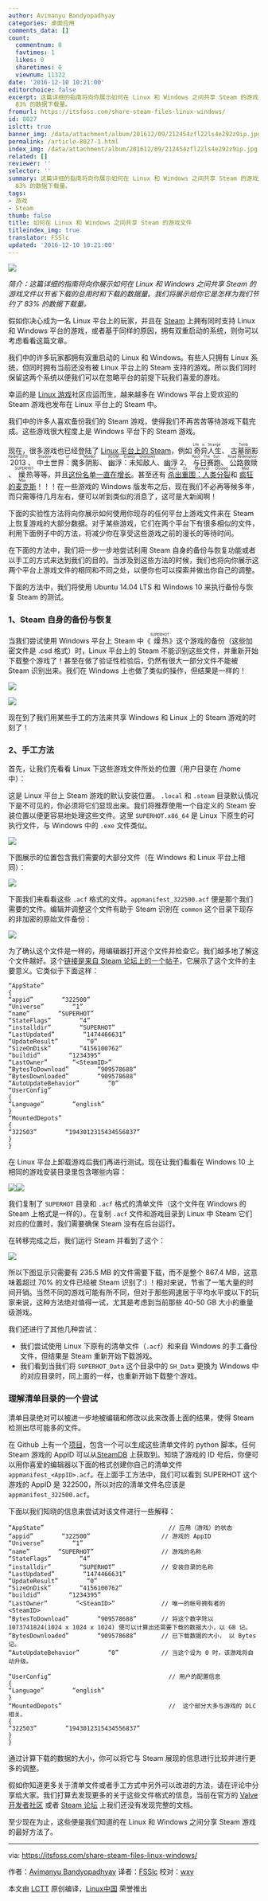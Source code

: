 ```yaml
---
author: Avimanyu Bandyopadhyay
categories: 桌面应用
comments_data: []
count:
  commentnum: 0
  favtimes: 1
  likes: 0
  sharetimes: 0
  viewnum: 11322
date: '2016-12-10 10:21:00'
editorchoice: false
excerpt: 这篇详细的指南将向你展示如何在 Linux 和 Windows 之间共享 Steam 的游戏文件以节省下载的总用时和下载的数据量。我们将展示给你它是怎样为我们节约了
  83% 的数据下载量。
fromurl: https://itsfoss.com/share-steam-files-linux-windows/
id: 8027
islctt: true
banner_img: /data/attachment/album/201612/09/212454zfl22ls4e292z9ip.jpg
permalink: /article-8027-1.html
index_img: /data/attachment/album/201612/09/212454zfl22ls4e292z9ip.jpg.thumb.jpg
related: []
reviewer: ''
selector: ''
summary: 这篇详细的指南将向你展示如何在 Linux 和 Windows 之间共享 Steam 的游戏文件以节省下载的总用时和下载的数据量。我们将展示给你它是怎样为我们节约了
  83% 的数据下载量。
tags:
- 游戏
- Steam
thumb: false
title: 如何在 Linux 和 Windows 之间共享 Steam 的游戏文件
titleindex_img: true
translator: FSSlc
updated: '2016-12-10 10:21:00'
---
```


![](/data/attachment/album/201612/09/212454zfl22ls4e292z9ip.jpg)


*简介：这篇详细的指南将向你展示如何在 Linux 和 Windows 之间共享 Steam 的游戏文件以节省下载的总用时和下载的数据量。我们将展示给你它是怎样为我们节约了 83% 的数据下载量。*


假如你决心成为一名 Linux 平台上的玩家，并且在 [Steam](http://store.steampowered.com/) 上拥有同时支持 Linux 和 Windows 平台的游戏，或者基于同样的原因，拥有双重启动的系统，则你可以考虑看看这篇文章。


我们中的许多玩家都拥有双重启动的 Linux 和 Windows。有些人只拥有 Linux 系统，但同时拥有当前还没有被 Linux 平台上的 Steam 支持的游戏。所以我们同时保留这两个系统以便我们可以在忽略平台的前提下玩我们喜爱的游戏。


幸运的是 [Linux 游戏](https://itsfoss.com/linux-gaming-guide/)社区应运而生，越来越多在 Windows 平台上受欢迎的 Steam 游戏也发布在 Linux 平台上的 Steam 中。


我们中的许多人喜欢备份我们的 Steam 游戏，使得我们不再苦苦等待游戏下载完成。这些游戏很大程度上是 Windows 平台下的 Steam 游戏。


现在，很多游戏也已经登陆了 [Linux 平台上的 Steam](https://itsfoss.com/install-steam-ubuntu-linux/)，例如<ruby> 奇异人生 <rp>  （ </rp> <rt>  Life is Strange </rt> <rp>  ） </rp></ruby>、<ruby> 古墓丽影 2013 <rp>  （ </rp> <rt>  Tomb Raider 2013 </rt> <rp>  ） </rp></ruby>、<ruby> 中土世界：魔多阴影 <rp>  （ </rp> <rt>  Shadow of Mordor </rt> <rp>  ） </rp></ruby>、<ruby> 幽浮：未知敌人 <rp>  （ </rp> <rt>  XCOM: Enemy Unknown </rt> <rp>  ） </rp></ruby>、幽浮 2、<ruby> 与日赛跑 <rp>  （ </rp> <rt>  Race The Sun </rt> <rp>  ） </rp></ruby>、<ruby> 公路救赎 <rp>  （ </rp> <rt>  Road Redemption </rt> <rp>  ） </rp></ruby>、<ruby> 燥热 <rp>  （ </rp> <rt>  SUPERHOT </rt> <rp>  ） </rp></ruby>等等，并且[这份名单一直在增长](https://itsfoss.com/best-linux-games/)。甚至还有<ruby> <a href="https://itsfoss.com/deus-ex-mankind-divided-linux/">  杀出重围：人类分裂 </a> <rp>  （ </rp> <rt>  Deus Ex: Mankind Divided </rt> <rp>  ） </rp></ruby>和<ruby> <a href="http://www.kotaku.com.au/2016/10/avalanche-studios-mad-max-arrives-on-linux-and-mac-os/">  疯狂的麦克斯 </a> <rp>  （ </rp> <rt>  Mad Max </rt> <rp>  ） </rp></ruby>！！！在一些游戏的 Windows 版发布之后，现在我们不必再等候多年，而只需等待几月左右，便可以听到类似的消息了，这可是大新闻啊！


下面的实验性方法将向你展示如何使用你现存的任何平台上游戏文件来在 Steam 上恢复游戏的大部分数据。对于某些游戏，它们在两个平台下有很多相似的文件，利用下面例子中的方法，将减少你在享受这些游戏之前的漫长的等待时间。


在下面的方法中，我们将一步一步地尝试利用 Steam 自身的备份与恢复功能或者以手工的方式来达到我们的目的。当涉及到这些方法的时候，我们也将向你展示这两个平台上游戏文件的相同和不同之处，以便你也可以探索并做出你自己的调整。


下面的方法中，我们将使用 Ubuntu 14.04 LTS 和 Windows 10 来执行备份与恢复 Steam 的测试。


### 1、Steam 自身的备份与恢复


当我们尝试使用 Windows 平台上 Steam 中《<ruby> 燥热 <rp>  （ </rp> <rt>  SUPERHOT </rt> <rp>  ） </rp></ruby>》这个游戏的备份（这些加密文件是 .csd 格式）时，Linux 平台上的 Steam 不能识别这些文件，并重新开始下载整个游戏了！甚至在做了验证性检验后，仍然有很大一部分文件不能被 Steam 识别出来。我们在 Windows 上也做了类似的操作，但结果是一样的！


![](/data/attachment/album/201612/10/193426kxihtblbit8ltppt.jpeg)


![](/data/attachment/album/201612/10/193448ibhw8434bnr046mp.jpeg)


现在到了我们用某些手工的方法来共享 Windows 和 Linux 上的 Steam 游戏的时刻了！


### 2、手工方法


首先，让我们先看看 Linux 下这些游戏文件所处的位置（用户目录在 /home 中）：


这是 Linux 平台上 Steam 游戏的默认安装位置。 `.local` 和 `.steam` 目录默认情况下是不可见的，你必须将它们显现出来。我们将推荐使用一个自定义的 Steam 安装位置以便更容易地处理这些文件。这里 `SUPERHOT.x86_64` 是 Linux 下原生的可执行文件，与 Windows 中的 `.exe` 文件类似。


![](/data/attachment/album/201612/10/193508uz733epp6v586l4e.jpeg)


下图展示的位置包含我们需要的大部分文件（在 Windows 和 Linux 平台上相同）：


![](/data/attachment/album/201612/10/193528wg6kxa0kxa6fkmkv.jpeg)


下面我们来看看这些 `.acf` 格式的文件。`appmanifest_322500.acf` 便是那个我们需要的文件。编辑并调整这个文件有助于 Steam 识别在 `common` 这个目录下现存的非加密的原始文件备份：


![](/data/attachment/album/201612/10/193558zcs8ce8ec88conzn.jpeg)


为了确认这个文件是一样的，用编辑器打开这个文件并检查它。我们越多地了解这个文件越好。这个[链接是来自 Steam 论坛上的一个帖子](https://steamcommunity.com/app/292030/discussions/0/357286663676318082/)，它展示了这个文件的主要意义。它类似于下面这样：



```
“AppState”
{
“appid”        “322500”
“Universe”        “1”
“name”        “SUPERHOT”
“StateFlags”        “4”
“installdir”        “SUPERHOT”
“LastUpdated”        “1474466631”
“UpdateResult”        “0”
“SizeOnDisk”        “4156100762”
“buildid”        “1234395”
“LastOwner”       “<SteamID>”
“BytesToDownload”        “909578688”
“BytesDownloaded”        “909578688”
“AutoUpdateBehavior”        “0”
“UserConfig”
{
“Language”        “english”
}
“MountedDepots”
{
“322503”        “1943012315434556837”
}
}

```

在 Linux 平台上卸载游戏后我们再进行测试。现在让我们看看在 Windows 10 上相同的游戏安装目录里包含哪些内容：


![](/data/attachment/album/201612/10/193633odedu3ed57333uzu.jpeg)![](/data/attachment/album/201612/10/193655fkt5wx07khdwqir5.jpeg)


我们复制了 `SUPERHOT` 目录和 `.acf` 格式的清单文件（这个文件在 Windows 的 Steam 上格式是一样的）。在复制 `.acf` 文件和游戏目录到 Linux 中 Steam 它们对应的位置时，我们需要确保 Steam 没有在后台运行。


在转移完成之后，我们运行 Steam 并看到了这个：


![](/data/attachment/album/201612/10/193721r0db0604691av9th.jpeg)


所以下图显示只需要有 235.5 MB 的文件需要下载，而不是整个 867.4 MB，这意味着超过 70% 的文件已经被 Steam 识别了:) ！相对来说，节省了一笔大量的时间开销。当然不同的游戏可能有所不同，但对于那些网速居于平均水平或以下的玩家来说，这种方法绝对值得一试，尤其是考虑到当前那些 40-50 GB 大小的重量级游戏。


我们还进行了其他几种尝试：


* 我们尝试使用 Linux 下原有的清单文件（`.acf`）和来自 Windows 的手工备份文件，但结果是 Steam 重新开始下载游戏。
* 我们看到当我们将 `SUPERHOT_Data` 这个目录中的 `SH_Data` 更换为 Windows 中的对应目录时，同上面的一样，也重新开始下载整个游戏。


### 理解清单目录的一个尝试


清单目录绝对可以被进一步地被编辑和修改以此来改善上面的结果，使得 Steam 检测出尽可能多的文件。


在 Github 上有一个[项目](https://github.com/dotfloat/steam-appmanifest)，包含一个可以生成这些清单文件的 python 脚本。任何 Steam 游戏的 AppID 可以从[SteamDB](https://steamdb.info/) 上获取到。知晓了游戏的 ID 号后，你便可以用你喜爱的编辑器以下面的格式创建你自己的清单文件 `appmanifest_<AppID>.acf`。在上面手工方法中，我们可以看到 SUPERHOT 这个游戏的 AppID 是 322500，所以对应的清单文件名应该是 `appmanifest_322500.acf`。


下面以我们知晓的信息来尝试对该文件进行一些解释：



```
“AppState”                                   // 应用（游戏）的状态
“appid”        “322500”                    // 游戏的 AppID
“Universe”        “1”
“name”        “SUPERHOT”                   // 游戏的名称
“StateFlags”        “4”
“installdir”        “SUPERHOT”             // 安装目录的名称
“LastUpdated”        “1474466631”
“UpdateResult”        “0”
“SizeOnDisk”        “4156100762”
“buildid”        “1234395”
“LastOwner”        “<SteamID>”             // 唯一的帐号拥有者的 <SteamID> 
“BytesToDownload”        “909578688”       // 将这个数字除以 1073741824(1024 x 1024 x 1024) 便可以计算出还需要下载的数据大小，以 GB 记。
“BytesDownloaded”        “909578688”       // 已下载数据的大小， 以 Bytes 记。
“AutoUpdateBehavior”        “0”            // 当这个设为 0 时，该游戏将自动升级。

“UserConfig”                                 // 用户的配置信息
{
“Language”        “english”
}
“MountedDepots”                              //  这个部分大多与游戏的 DLC 相关。
{
“322503”        “1943012315434556837”
}
}

```

通过计算下载的数据的大小，你可以将它与 Steam 展现的信息进行比较并进行更多的调整。


假如你知道更多关于清单文件或者手工方式中另外可以改进的方法，请在评论中分享给大家。我们打算去发现更多的关于这些文件格式的信息，当前在官方的 [Valve 开发者社区](https://developer.valvesoftware.com/wiki/Main_Page) 或者  [Steam 论坛](http://steamcommunity.com/discussions/) 上我们还没有发现完整的文档。


至少现在为止，这些便是我们知道的在 Linux 和 Windows 之间分享 Steam 游戏的最好方法了。




---


via: <https://itsfoss.com/share-steam-files-linux-windows/>


作者：[Avimanyu Bandyopadhyay](https://itsfoss.com/author/avimanyu/) 译者：[FSSlc](https://github.com/FSSlc) 校对：[wxy](https://github.com/wxy)


本文由 [LCTT](https://github.com/LCTT/TranslateProject) 原创编译，[Linux中国](https://linux.cn/) 荣誉推出